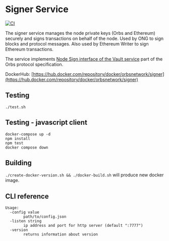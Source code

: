 # Signer Service

[![CI](https://circleci.com/gh/orbs-network/signer-service/tree/master.svg?style=svg)](https://circleci.com/gh/orbs-network/signer-service/tree/master)

The signer service manages the node private keys (Orbs and Ethereum) securely and signs transactions on behalf of the node. Used by ONG to sign blocks and protocol messages. Also used by Ethereum Writer to sign Ethereum transactions.

The service implements [Node Sign interface of the Vault service](https://github.com/orbs-network/orbs-spec/blob/master/vchain-architecture/services/vault.md#nodesign) part of the Orbs protocol specification.

DockerHub: [https://hub.docker.com/repository/docker/orbsnetwork/signer](https://hub.docker.com/repository/docker/orbsnetwork/signer)

## Testing

`./test.sh`

## Testing - javascript client

```
docker-compose up -d
npm install
npm test
docker compose down
```


## Building

`./create-docker-version.sh && ./docker-build.sh` will produce new docker image.

## CLI reference

```
Usage:
  -config value
    	path/to/config.json
  -listen string
    	ip address and port for http server (default ":7777")
  -version
    	returns information about version
```
